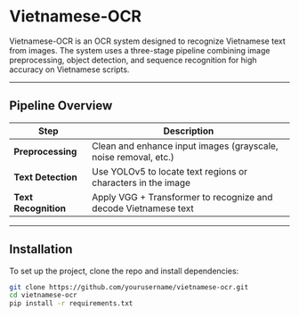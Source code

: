 # Vietnamese-OCR

Vietnamese-OCR is an OCR system designed to recognize Vietnamese text from images. The system uses a three-stage pipeline combining image preprocessing, object detection, and sequence recognition for high accuracy on Vietnamese scripts.

---

## Pipeline Overview

| Step               | Description                                                      |
|--------------------|------------------------------------------------------------------|
| **Preprocessing**  | Clean and enhance input images (grayscale, noise removal, etc.) |
| **Text Detection** | Use YOLOv5 to locate text regions or characters in the image     |
| **Text Recognition**| Apply VGG + Transformer to recognize and decode Vietnamese text |

---

## Installation

To set up the project, clone the repo and install dependencies:

```bash
git clone https://github.com/yourusername/vietnamese-ocr.git
cd vietnamese-ocr
pip install -r requirements.txt
